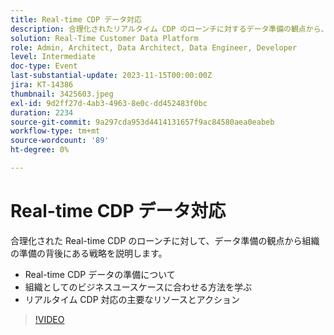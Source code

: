 ```yaml
---
title: Real-time CDP データ対応
description: 合理化されたリアルタイム CDP のローンチに対するデータ準備の観点から、組織の準備の背後にある戦略を説明します。 Real-time CDP データの準備について、および組織としてのビジネスのユースケースに合わせる方法を説明します Real-time CDP の準備のための主要なリソースとアクション
solution: Real-Time Customer Data Platform
role: Admin, Architect, Data Architect, Data Engineer, Developer
level: Intermediate
doc-type: Event
last-substantial-update: 2023-11-15T00:00:00Z
jira: KT-14386
thumbnail: 3425603.jpeg
exl-id: 9d2ff27d-4ab3-4963-8e0c-dd452483f0bc
duration: 2234
source-git-commit: 9a297cda953d4414131657f9ac84580aea0eabeb
workflow-type: tm+mt
source-wordcount: '89'
ht-degree: 0%

---
```


# Real-time CDP データ対応

合理化された Real-time CDP のローンチに対して、データ準備の観点から組織の準備の背後にある戦略を説明します。

* Real-time CDP データの準備について
* 組織としてのビジネスユースケースに合わせる方法を学ぶ
* リアルタイム CDP 対応の主要なリソースとアクション

>[!VIDEO](https://video.tv.adobe.com/v/3457064/?learn=on&captions=jpn)
